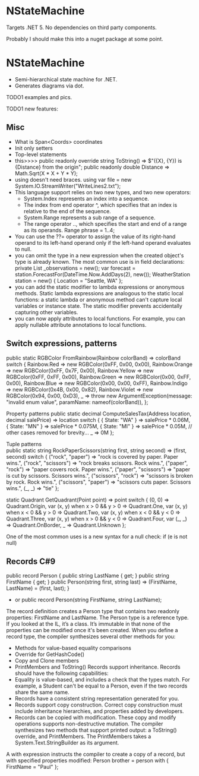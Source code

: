 # NStateMachine

Targets .NET 5. No dependencies on third party components.

Probably I should make this into a nuget package at some point.

# NStateMachine
- Semi-hierarchical state machine for .NET.
- Generates diagrams via dot.

TODO1 examples and pics.

TODO1 new features:

Misc
-------------------
- What is Span<Coords<int>> coordinates
- Init only setters
- Top-level statements
- this>>>> public readonly override string ToString() =>
    $"({X}, {Y}) is {Distance} from the origin";
  public readonly double Distance => Math.Sqrt(X * X + Y * Y);
- using doesn't need braces. using var file = new System.IO.StreamWriter("WriteLines2.txt");
- This language support relies on two new types, and two new operators:
    - System.Index represents an index into a sequence.
    - The index from end operator ^, which specifies that an index is relative to the end of the sequence.
    - System.Range represents a sub range of a sequence.
    - The range operator .., which specifies the start and end of a range as its operands. Range phrase = 1..4;
- You can use the ??= operator to assign the value of its right-hand operand to its left-hand operand only if the left-hand operand evaluates to null.
- you can omit the type in a new expression when the created object's type is already known. The most common use is in field declarations:
    private List<WeatherObservation> _observations = new();
    var forecast = station.ForecastFor(DateTime.Now.AddDays(2), new());
    WeatherStation station = new() { Location = "Seattle, WA" };
- you can add the static modifier to lambda expressions or anonymous methods. Static lambda expressions are analogous to the static local functions: a static lambda or anonymous method can't capture local variables or instance state. The static modifier prevents accidentally capturing other variables.
- you can now apply attributes to local functions. For example, you can apply nullable attribute annotations to local functions.


Switch expressions, patterns
-----------------------------
public static RGBColor FromRainbow(Rainbow colorBand) =>
    colorBand switch
    {
        Rainbow.Red    => new RGBColor(0xFF, 0x00, 0x00),
        Rainbow.Orange => new RGBColor(0xFF, 0x7F, 0x00),
        Rainbow.Yellow => new RGBColor(0xFF, 0xFF, 0x00),
        Rainbow.Green  => new RGBColor(0x00, 0xFF, 0x00),
        Rainbow.Blue   => new RGBColor(0x00, 0x00, 0xFF),
        Rainbow.Indigo => new RGBColor(0x4B, 0x00, 0x82),
        Rainbow.Violet => new RGBColor(0x94, 0x00, 0xD3),
        _              => throw new ArgumentException(message: "invalid enum value", paramName: nameof(colorBand)),
    };

Property patterns
public static decimal ComputeSalesTax(Address location, decimal salePrice) =>
    location switch
    {
        { State: "WA" } => salePrice * 0.06M,
        { State: "MN" } => salePrice * 0.075M,
        { State: "MI" } => salePrice * 0.05M,
        // other cases removed for brevity...
        _ => 0M
    };

Tuple patterns    
public static string RockPaperScissors(string first, string second)
    => (first, second) switch
    {
        ("rock", "paper") => "rock is covered by paper. Paper wins.",
        ("rock", "scissors") => "rock breaks scissors. Rock wins.",
        ("paper", "rock") => "paper covers rock. Paper wins.",
        ("paper", "scissors") => "paper is cut by scissors. Scissors wins.",
        ("scissors", "rock") => "scissors is broken by rock. Rock wins.",
        ("scissors", "paper") => "scissors cuts paper. Scissors wins.",
        (_, _) => "tie"
    };


static Quadrant GetQuadrant(Point point) => point switch
{
    (0, 0) => Quadrant.Origin,
    var (x, y) when x > 0 && y > 0 => Quadrant.One,
    var (x, y) when x < 0 && y > 0 => Quadrant.Two,
    var (x, y) when x < 0 && y < 0 => Quadrant.Three,
    var (x, y) when x > 0 && y < 0 => Quadrant.Four,
    var (_, _) => Quadrant.OnBorder,
    _ => Quadrant.Unknown
};


One of the most common uses is a new syntax for a null check:
if (e is not null)


Records C#9
--------------------
public record Person
{
    public string LastName { get; }
    public string FirstName { get; }
    public Person(string first, string last) => (FirstName, LastName) = (first, last);
}
- or
public record Person(string FirstName, string LastName);

The record definition creates a Person type that contains two readonly properties: FirstName and LastName. The Person type is a reference type. If you looked at the IL, it’s a class. It’s immutable in that none of the properties can be modified once it's been created. When you define a record type, the compiler synthesizes several other methods for you:
- Methods for value-based equality comparisons
- Override for GetHashCode()
- Copy and Clone members
- PrintMembers and ToString()
Records support inheritance.
Records should have the following capabilities:
- Equality is value-based, and includes a check that the types match. For example, a Student can't be equal to a Person, even if the two records share the same name.
- Records have a consistent string representation generated for you.
- Records support copy construction. Correct copy construction must include inheritance hierarchies, and properties added by developers.
- Records can be copied with modification. These copy and modify operations supports non-destructive mutation.
The compiler synthesizes two methods that support printed output: a ToString() override, and PrintMembers. The PrintMembers takes a System.Text.StringBuilder as its argument.

A with expression instructs the compiler to create a copy of a record, but with specified properties modified:
Person brother = person with { FirstName = "Paul" };
